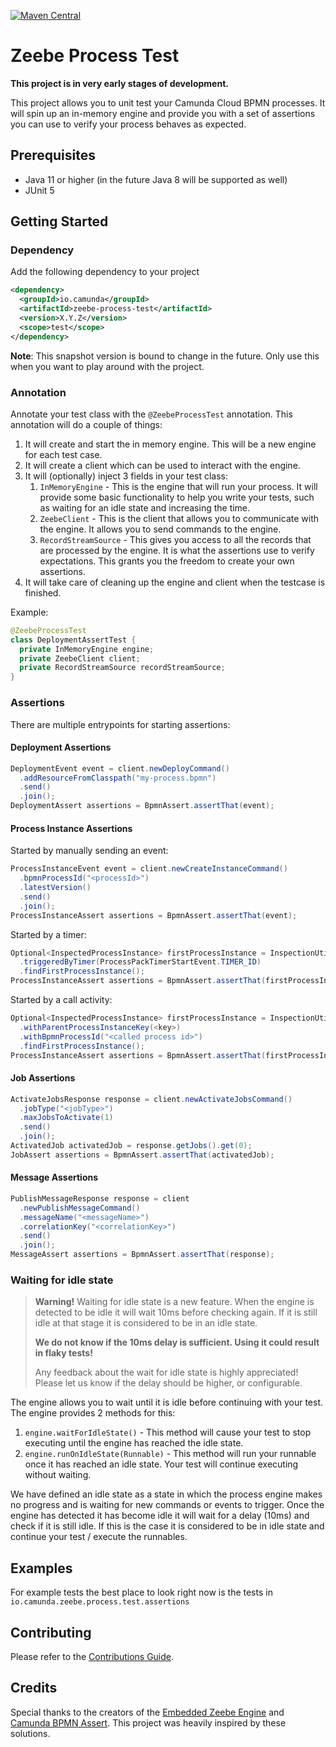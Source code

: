 [![Maven Central](https://img.shields.io/maven-central/v/io.camunda/zeebe-process-test)](https://search.maven.org/search?q=g:io.camunda%20a:zeebe-process-test)
# Zeebe Process Test

**This project is in very early stages of development.**

This project allows you to unit test your Camunda Cloud BPMN processes. It will spin up an in-memory
engine and provide you with a set of assertions you can use to verify your process behaves as expected.

## Prerequisites
* Java 11 or higher (in the future Java 8 will be supported as well)
* JUnit 5

## Getting Started

### Dependency
Add the following dependency to your project
```xml
<dependency>
  <groupId>io.camunda</groupId>
  <artifactId>zeebe-process-test</artifactId>
  <version>X.Y.Z</version>
  <scope>test</scope>
</dependency>
```

**Note**: This snapshot version is bound to change in the future. Only use this when you want to play around with the project.

### Annotation
Annotate your test class with the `@ZeebeProcessTest` annotation. This annotation will do a couple of things:

1. It will create and start the in memory engine. This will be a new engine for each test case.
2. It will create a client which can be used to interact with the engine.
3. It will (optionally) inject 3 fields in your test class:
   1. `InMemoryEngine` - This is the engine that will run your process. It will provide some basic functionality
       to help you write your tests, such as waiting for an idle state and increasing the time.
   2. `ZeebeClient` - This is the client that allows you to communicate with the engine.
       It allows you to send commands to the engine.
   3. `RecordStreamSource` - This gives you access to all the records that are processed by the engine.
      It is what the assertions use to verify expectations. This grants you the freedom to create your own assertions.
4. It will take care of cleaning up the engine and client when the testcase is finished.

Example:
```java
@ZeebeProcessTest
class DeploymentAssertTest {
  private InMemoryEngine engine;
  private ZeebeClient client;
  private RecordStreamSource recordStreamSource;
}
```

### Assertions

There are multiple entrypoints for starting assertions:

#### Deployment Assertions
```java
DeploymentEvent event = client.newDeployCommand()
  .addResourceFromClasspath("my-process.bpmn")
  .send()
  .join();
DeploymentAssert assertions = BpmnAssert.assertThat(event);
```

#### Process Instance Assertions
Started by manually sending an event:
```java
ProcessInstanceEvent event = client.newCreateInstanceCommand()
  .bpmnProcessId("<processId>")
  .latestVersion()
  .send()
  .join();
ProcessInstanceAssert assertions = BpmnAssert.assertThat(event);
```

Started by a timer:
```java
Optional<InspectedProcessInstance> firstProcessInstance = InspectionUtility.findProcessEvents()
  .triggeredByTimer(ProcessPackTimerStartEvent.TIMER_ID)
  .findFirstProcessInstance();
ProcessInstanceAssert assertions = BpmnAssert.assertThat(firstProcessInstance.get());
```

Started by a call activity:
```java
Optional<InspectedProcessInstance> firstProcessInstance = InspectionUtility.findProcessInstances()
  .withParentProcessInstanceKey(<key>)
  .withBpmnProcessId("<called process id>")
  .findFirstProcessInstance();
ProcessInstanceAssert assertions = BpmnAssert.assertThat(firstProcessInstance.get());
```

#### Job Assertions
```java
ActivateJobsResponse response = client.newActivateJobsCommand()
  .jobType("<jobType>")
  .maxJobsToActivate(1)
  .send()
  .join();
ActivatedJob activatedJob = response.getJobs().get(0);
JobAssert assertions = BpmnAssert.assertThat(activatedJob);
```

#### Message Assertions
```java
PublishMessageResponse response = client
  .newPublishMessageCommand()
  .messageName("<messageName>")
  .correlationKey("<correlationKey>")
  .send()
  .join();
MessageAssert assertions = BpmnAssert.assertThat(response);
```

### Waiting for idle state

> **Warning!** Waiting for idle state is a new feature. When the engine is detected to be idle it
> will wait 10ms before checking again. If it is still idle at that stage it is considered to be in
> an idle state.
>
> **We do not know if the 10ms delay is sufficient. Using it could result in flaky tests!**
>
> Any feedback about the wait for idle state is highly appreciated! Please let us know if the delay should be higher, or configurable.

The engine allows you to wait until it is idle before continuing with your test.
The engine provides 2 methods for this:

1. `engine.waitForIdleState()` - This method will cause your test to stop executing until the engine has reached the idle state.
2. `engine.runOnIdleState(Runnable)` - This method will run your runnable once it has reached an idle state. Your test will continue executing without waiting.

We have defined an idle state as a state in which the process engine makes no progress and is waiting for new commands or events to trigger.
Once the engine has detected it has become idle it will wait for a delay (10ms) and check if it is still idle.
If this is the case it is considered to be in idle state and continue your test / execute the runnables.

## Examples
For example tests the best place to look right now is the tests in `io.camunda.zeebe.process.test.assertions`

## Contributing
Please refer to the [Contributions Guide](/CONTRIBUTING.md).

## Credits

Special thanks to the creators of the [Embedded Zeebe Engine](https://github.com/camunda-community-hub/eze)
and [Camunda BPMN Assert](https://github.com/camunda/camunda-bpm-assert).
This project was heavily inspired by these solutions.
